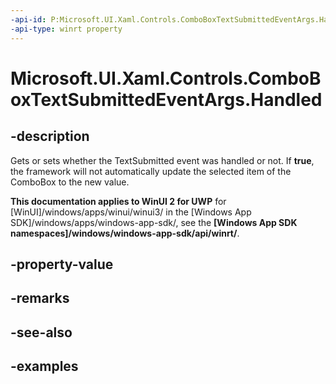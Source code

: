 ```yaml
---
-api-id: P:Microsoft.UI.Xaml.Controls.ComboBoxTextSubmittedEventArgs.Handled
-api-type: winrt property
---
```


<!-- Property syntax.
public bool Handled { get;  set; }
-->

# Microsoft.UI.Xaml.Controls.ComboBoxTextSubmittedEventArgs.Handled

## -description
Gets or sets whether the TextSubmitted event was handled or not. If **true**, the framework will not automatically update the selected item of the ComboBox to the new value.

**This documentation applies to WinUI 2 for UWP** for [WinUI]/windows/apps/winui/winui3/ in the [Windows App SDK]/windows/apps/windows-app-sdk/, see the **[Windows App SDK namespaces]/windows/windows-app-sdk/api/winrt/**.

## -property-value

## -remarks

## -see-also

## -examples

